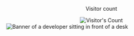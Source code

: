 <div align="center"> 
  <p>Visitor count</p>
  <img src="https://profile-counter.glitch.me/{USERNAME}/count.svg" alt="Visitor's Count" />
</div>
<img src="https://github.com/{USERNAME}/{USERNAME}/blob/test.png" alt="Banner of a developer sitting in front of a desk">
